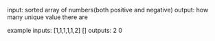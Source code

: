 input: sorted array of numbers(both positive and negative)
output: how many unique value there are

example
inputs:
[1,1,1,1,1,2]
[]
outputs:
2
0
